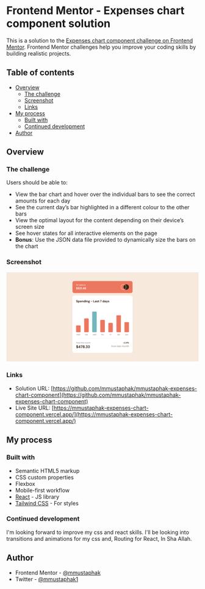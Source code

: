 # Frontend Mentor - Expenses chart component solution

This is a solution to the [Expenses chart component challenge on Frontend Mentor](https://www.frontendmentor.io/challenges/expenses-chart-component-e7yJBUdjwt). Frontend Mentor challenges help you improve your coding skills by building realistic projects. 

## Table of contents

- [Overview](#overview)
  - [The challenge](#the-challenge)
  - [Screenshot](#screenshot)
  - [Links](#links)
- [My process](#my-process)
  - [Built with](#built-with)
  - [Continued development](#continued-development)
- [Author](#author)


## Overview

### The challenge

Users should be able to:

- View the bar chart and hover over the individual bars to see the correct amounts for each day
- See the current day’s bar highlighted in a different colour to the other bars
- View the optimal layout for the content depending on their device’s screen size
- See hover states for all interactive elements on the page
- **Bonus**: Use the JSON data file provided to dynamically size the bars on the chart

### Screenshot

![](./screenshot.png)

### Links

- Solution URL: [https://github.com/mmustaphak/mmustaphak-expenses-chart-component](https://github.com/mmustaphak/mmustaphak-expenses-chart-component)
- Live Site URL: [https://mmustaphak-expenses-chart-component.vercel.app/](https://mmustaphak-expenses-chart-component.vercel.app/)

## My process

### Built with

- Semantic HTML5 markup
- CSS custom properties
- Flexbox
- Mobile-first workflow
- [React](https://reactjs.org/) - JS library
- [Tailwind CSS](https://styled-components.com/) - For styles

### Continued development

I'm looking forward to improve my css and react skills. I'll be looking into transitions and animations for my css and, Routing for React, In Sha Allah. 


## Author

- Frontend Mentor - [@mmustaphak](https://www.frontendmentor.io/profile/mmustaphak)
- Twitter - [@mmustaphak1](https://www.twitter.com/mmustaphak1)
